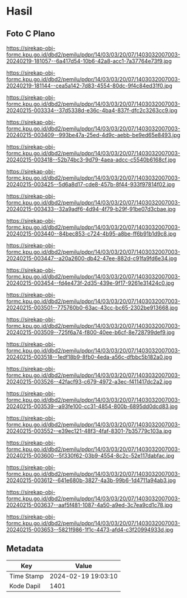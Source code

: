 # Hasil

## Foto C Plano

https://sirekap-obj-formc.kpu.go.id/dbd2/pemilu/pdpr/14/03/03/20/07/1403032007003-20240219-181057--6a417d54-10b6-42a8-acc1-7a37764e73f9.jpg

https://sirekap-obj-formc.kpu.go.id/dbd2/pemilu/pdpr/14/03/03/20/07/1403032007003-20240219-181144--cea5a142-7d83-4554-80dc-9f4c84ed31f0.jpg

https://sirekap-obj-formc.kpu.go.id/dbd2/pemilu/pdpr/14/03/03/20/07/1403032007003-20240215-003334--37d5338d-e36c-4ba4-837f-dfc2c3263cc9.jpg

https://sirekap-obj-formc.kpu.go.id/dbd2/pemilu/pdpr/14/03/03/20/07/1403032007003-20240215-003409--993be47a-25ed-4d9c-aebb-be9ed65e8493.jpg

https://sirekap-obj-formc.kpu.go.id/dbd2/pemilu/pdpr/14/03/03/20/07/1403032007003-20240215-003418--52b74bc3-9d79-4aea-adcc-c5540b6168cf.jpg

https://sirekap-obj-formc.kpu.go.id/dbd2/pemilu/pdpr/14/03/03/20/07/1403032007003-20240215-003425--5d6a8d17-cde8-457b-8f44-933f97814f02.jpg

https://sirekap-obj-formc.kpu.go.id/dbd2/pemilu/pdpr/14/03/03/20/07/1403032007003-20240215-003433--32a9adf6-4d94-4f79-b29f-91be07d3cbae.jpg

https://sirekap-obj-formc.kpu.go.id/dbd2/pemilu/pdpr/14/03/03/20/07/1403032007003-20240215-003440--84bec853-c724-4b95-a8be-ff6b91b1d9c8.jpg

https://sirekap-obj-formc.kpu.go.id/dbd2/pemilu/pdpr/14/03/03/20/07/1403032007003-20240215-003447--a20a2600-db42-47ee-882d-c91fa9fd6e34.jpg

https://sirekap-obj-formc.kpu.go.id/dbd2/pemilu/pdpr/14/03/03/20/07/1403032007003-20240215-003454--fd4e473f-2d35-439e-9f17-9261e31424c0.jpg

https://sirekap-obj-formc.kpu.go.id/dbd2/pemilu/pdpr/14/03/03/20/07/1403032007003-20240215-003501--775760b0-63ac-43cc-bc65-2302be913668.jpg

https://sirekap-obj-formc.kpu.go.id/dbd2/pemilu/pdpr/14/03/03/20/07/1403032007003-20240215-003509--725f6a74-f800-40ee-b6cf-8e728799def9.jpg

https://sirekap-obj-formc.kpu.go.id/dbd2/pemilu/pdpr/14/03/03/20/07/1403032007003-20240215-003518--1edf18b9-8fb0-4eda-a56c-dfbbc5b182a0.jpg

https://sirekap-obj-formc.kpu.go.id/dbd2/pemilu/pdpr/14/03/03/20/07/1403032007003-20240215-003526--42facf93-c679-4972-a3ec-f411417dc2a2.jpg

https://sirekap-obj-formc.kpu.go.id/dbd2/pemilu/pdpr/14/03/03/20/07/1403032007003-20240215-003539--a93fe100-cc31-4854-800b-6895dd0dcd83.jpg

https://sirekap-obj-formc.kpu.go.id/dbd2/pemilu/pdpr/14/03/03/20/07/1403032007003-20240215-003552--e39ec121-48f3-4faf-8301-7b35779c103a.jpg

https://sirekap-obj-formc.kpu.go.id/dbd2/pemilu/pdpr/14/03/03/20/07/1403032007003-20240215-003600--5f330f62-03b9-4554-8c2c-52e117dabfac.jpg

https://sirekap-obj-formc.kpu.go.id/dbd2/pemilu/pdpr/14/03/03/20/07/1403032007003-20240215-003612--641e680b-3827-4a3b-99b6-1d4711a94ab3.jpg

https://sirekap-obj-formc.kpu.go.id/dbd2/pemilu/pdpr/14/03/03/20/07/1403032007003-20240215-003637--aaf5f481-1087-4a50-a9ed-3c7ea9cd1c78.jpg

https://sirekap-obj-formc.kpu.go.id/dbd2/pemilu/pdpr/14/03/03/20/07/1403032007003-20240215-003653--5821f986-1f1c-4473-afd4-c3f20994933d.jpg


## Metadata

| Key        | Value               |
| ---------- | ------------------- |
| Time Stamp | 2024-02-19 19:03:10 |
| Kode Dapil | 1401                |



